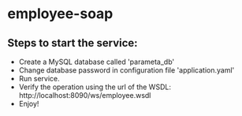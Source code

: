 # employee-soap

## Steps to start the service:

- Create a MySQL database called 'parameta_db'
- Change database password in configuration file 'application.yaml'
- Run service.
- Verify the operation using the url of the WSDL: http://localhost:8090/ws/employee.wsdl
- Enjoy!
